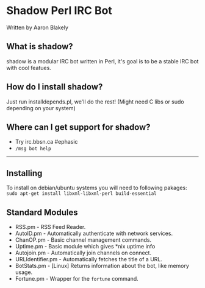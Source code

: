 # Shadow Perl IRC Bot
  Written by Aaron Blakely

## What is shadow?
  shadow is a modular IRC bot written in Perl,
  it's goal is to be a stable IRC bot with cool featues.

## How do I install shadow?
  Just run installdepends.pl, we'll do the rest! (Might need C libs or sudo depending on your system)

## Where can I get support for shadow?
  * Try irc.bbsn.ca #ephasic
  * `/msg bot help` 

---
## Installing
To install on debian/ubuntu systems you will need to following pakages:
`sudo apt-get install libxml-libxml-perl build-essential`

## Standard Modules
* RSS.pm - RSS Feed Reader.
* AutoID.pm - Automatically authenticate with network services.
* ChanOP.pm - Basic channel management commands.
* Uptime.pm - Basic module which gives *nix uptime info
* Autojoin.pm - Automatically join channels on connect.
* URLIdentifier.pm - Automatically fetches the title of a URL.
* BotStats.pm - [Linux] Returns information about the bot, like memory usage.
* Fortune.pm - Wrapper for the `fortune` command.
